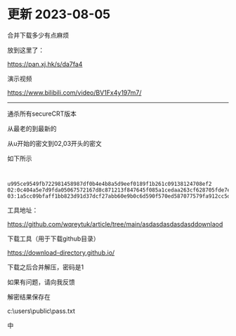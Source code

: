 # 更新 2023-08-05

合并下载多少有点麻烦

放到这里了：

https://pan.xj.hk/s/da7fa4

演示视频

https://www.bilibili.com/video/BV1Fx4y197m7/

--------------------------------------------------------------------------------------------------------------------------------------------------------------


通杀所有secureCRT版本

从最老的到最新的

从u开始的密文到02,03开头的密文

如下所示

```


u995ce9549fb722981458987df0b4e4b8a5d9eef0189f1b261c09138124708ef2
02:0c404a5e7d9fda05067572167d8c871213f847645f085a1cedaa263cf628705fde7e51a6b79b07c7a534fd0dafd8810127cce3201399a55332137301f1b814f8
03:1a5cc09bfaff1bb823d91d37dcf27abb60e9b0c6d590f570ed587077579fa912cc5d74b1ff8ba998c497a0b4b64da690122032bce00bc2519812bde302123ecdf2a1b1a07ef2ecee168ec81c8f9e6134
```

工具地址：

https://github.com/wqreytuk/article/tree/main/asdasdasdasdasddownlaod



下载工具（用于下载github目录）

https://download-directory.github.io/


下载之后合并解压，密码是1


如果有问题，请向我反馈


解密结果保存在

c:\users\public\pass.txt

中

